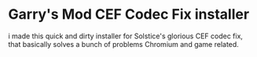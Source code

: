 # Garry's Mod CEF Codec Fix installer
i made this quick and dirty installer for Solstice's glorious CEF codec fix, that basically solves a bunch of problems Chromium and game related.
